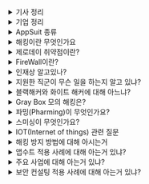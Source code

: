 <details markdown = "1">
<summary>기사 정리</summary>
가상 키패드 모바일 보안 솔루션 앱수트 키패드 v 1.0 GS 인증 1등급 획득<br><br>
코로나 때 취약계층에 국산 마스크 만개 제공<br><br>
역대 최연소, IT 보안 분야 기업인 최초로 존경받는 기업인 선정(박찬암 대표)<br><br>
모바일 앱 보안 솔루션 앱수트 조달청 등록으로 공공시장 진출<br>
-> 금융권 대기업 성능 평가에서 기술력과 안정성 검증(지아이티, 티머니, 토스, 케이뱅크, 대한항공 등)<br>
-> 앱수트는 금융 감독원 권고 사항인 소스코드 난독화, 역분석 및 위변조 방지, 루팅 및 탈옥 기술 등도 모두 충족<br><br>

`소스 코드 난독화` : 소스코드를 의도적으로 이해하기 어렵게 만들어서, 해커로 부터 소프트웨어의 내부 구조나 알고리즘을 보호하는 것. ex) 코드내 문자 암호화<br>
`역 분석 방지(Anti-Reverse Engineering)` : 소프트웨어의 컴파일 된 코드(기계어 코드)를 다시 원래의 소스 코드로 변환하는 시도를 역분석이라고 함. 역분석 방지는 이러한 과정을 어렵게 하여, 악의적인 사용자가 소프트웨어의 보안 메커니즘을 분석하고 우회하는 것 방지<br>
`위 변조 방지` : 소프트웨어나 데이터가 외부로부터 불법적으로 수정되는 것을 방지. 위변조가 되었을때 이를 탐지하고 대응하는 메커니즘 포함<br>
`루팅 및 탈옥` : 사용자가 운영체제의 핵심적인 부분에 접근하여 변경할 수 있도록 하는 것. 보안상 위험 증가시키므로, 앱수트가 이를 방지<br>
<br>

2020년 부터 보안 인재 멘토링 프로그램인 Stealien Security Leader(SSL) 시작<br><br>
모바일 백신 솔루션 앱수트 AV, 화이트박스암호화 솔루션 앱수트 WBC가 GS인증 1등급 획득<br><br>
신한은행에 모바일 앱 보안 솔루션 공급(SOL, SOL Biz), 하나은행과 보안강화 MOU 체결<br><br>

국내 중소기업 3곳 중 1곳은 멀웨어나 피싱 공격을 받음<br>
멀웨어(Malware : Malicious Software) : 사용자의 컴퓨터 시스템에 해를 끼치거나 개인 정보 도용하는데 사용되는 소프트웨어<br>
-> 주요 유형에는 바이러스, 웜, 트로이 목마, 스파이웨어, 랜섬웨어 등이 있다.<br><br>

`바이러스` : 스스로를 복제하여 다른 프로그램이나 파일으르 감염시키고, 사용자가 감염된 파일을 실행하면 바이러스가 활성화되어 컴퓨터 시스템에 손상을 입힙니다.<br>
`웜` : 스스로를 복제하여 네트워크로 전파시키는 악성 프로그램<br>
`트로이 목마` : 겉으로는 정상적이나 실행하면 악성 코드를 실행하는 프로그램<br>
`스파이웨어` :  사용자의 동의 없이 설치되어 컴퓨터의 정보를 수집하고 전송하는 악성 소프트웨어<br>
`랜섬웨어` : 사용자의 데이터를 암호화하고, 이를 해제하기 위해 금전적인 요구를 하는 악성 소프트웨어<br><br>

피싱(Phishing)은 가짜 이메일이나 웹사이트를 통해서 사용자를 속여 개인정보나 금융 정보를 빼내는 기법.(신뢰할수 있는 기관이나 개인 사칭)<br><br>

앱수트는 모바일 환경에서 구동되는 애플리케이션을 해킹으로 부터 보호하는 기술이 집약된 솔루션<br>
-> 스틸리언의 자체 위변조 탐지 알고리즘 ECT(Element Chain Technology)를 개발해 앱 내 소스코드가 1Byte라도 변조될 시 앱 실행 자체가 차단됨<br>
-> 자체 개발한 솔루션인 만큼 신속한 기술지원과 유지보수를 제공<br>
<br>
정보보안전문가(화이트 해커)란? : 블랙해커보다 먼저 보안 취약점을 발견하고, 이를 바탕으로 블랙해커가 침입할 수 있는 경로를 미리 막고 보완하는 역할을 합니다.<br>
<br>
앱수트 프리미엄 2.5<br>
-> 자체 위변조 탐지 알고리즘을 통해 앱 내 소스코드가 변조될때 실행 자체 차단. 100% 자체 솔루션 신속 기술 지원 유지보수.<br>
->앱 개발 환경에 앱수트 프리미엄 라이브러리를 추가하고 적용을 위한 설정만 완료하면 자동으로 보안 기능이 적용도 앱이 생성되는 구조<br>
-> 실시간 관리를 위한 관리자 페이지를 제공.<br>
-> 신규 단말기가 출시되거나 새로운 운영체제가 배포되면 사전 베타 테스트를 시행해 적용된 보안 기능이 정상작동하는지, 별다른 이슈가 발생하지 않는지 QA과정을 통해 대응한다.<br>
<br><br>
드론 등 고난도 해킹 보안 기술 연구개발 사업 시작, 영국 파이낸셜 타임즈가 선정한 2022 아시아 태평양 지역 고성장 기업.<br><br>

SQL Injection은 데이터베이스에 대한 쿼리를 조작하여 해커가 원하는 자료를 데이터베이스로 부터 가져가는 공격<br><br>

모던 웹 환경에서 발생하는 대표 취약점<br>
1. `Path Traversal 취약점` : 파일을 옮기는 과정에서 옮기고자 하는 파일 이름에 대한 검증이 없기에 발생하는 취약점<br>
2. `SSRF 취약점` : 서버 사이드에서 이루어지는 요청을 변조하여 해커가 의도한 서버로 요청을 가게 하거나, 요청을 변경하는 공격 기법<br>
3. `CRSF` : 사용자가 자신의 의지와는 무관하게 공격자가 의도한 행위를 요청하게 하는 공격
4. `Credential Leak` : Credential 정보가 소스코드에 노출된 경우. 모던 웹에서는 쿠키에 세션값을 저장하기 보단 JWT 토큰을 이용. 토큰을 사용할때 JWT Token을 쿠키에 저장하는 경우도 있고, 브라우저의 로컬 스토리지에 저장하는 경우가 있음. 쿠키에 저장하면 http only 필드를 만들어 자바스크립트에서 쿠키 값에 접근 못하고 할 수 있지만, 로컬 스토리지는 그런 설정이 없음<br>

최근 보안 이슈<br>
-> 가상 자산 이슈, 피싱 공격, 랜섬웨어 공격이 주를 이룸<br>
가상 자신 이슈의 경우 클레이스왑의 가상자산 피해규모가 몇십억 단위, 피싱 공격은 공문서 위조, 코로나 19관련 메일을 발송해 피싱 사이트로 연결.<br>
피싱 공격은 공문서 위조, 코로나 19 관련 메일을 발송해 피싱 사이트로 연결해 피해를 입힘<br>
공급망 공격 : 특정 기업을 대상으로 표적 공격<br>
사회적 이슈를 이용한 피싱 공격, 블록체인과 Web3 등 차세대 분야 보안에 대한 주목도가 높은 것 같음.<br>
<br>
앱수트 안티캡처도 gs 1등급 획득<br><br>

핀다에 앱 보안 솔루션 공급<br><br>

워터링 홀 : 특정인을 표적으로 삼아, 특정인이 자주 방문하는 웹사이트에 악성코드를 심어 공격<br><br>

키로거 : 사용자가 키보드를 통해 입력하는 모든 정보를 기록하는 프로그램이나 장치<br><br>

미래 전쟁은 물리 + 사이버 전쟁이 혼합된 하이브리드 형태<br>
러시아는 지난해 전쟁을 감행하기도 전 우크라이나 주요 기관 홈페이지 해킹함. 우크라이나는 어나니머스와 함께 맞섬<br><br>

스틸리언은 국내 4대 시중은행과 행안부, 한국전력, 공군, 한국수력원자력 등 공공기관을 비롯한 200여개 이상의 고객사를 대상으로 제품을 납품하고 있다.<br><br>

[2023 상반기 대한민국 정보보호제품 혁신대상] 정보보안-스틸리언 ‘앱수트 프리미엄’<br><br>

스틸리언은 새로운 구글 플레이스토어 보안 정책에 대응 가능한 모바일 앱 전용 백신 '앱수트 AV' 신버전을 출시<br><br>

사이버 보안 기업 스틸리언(대표 박찬암)은 자사의 모바일 앱 보안 솔루션 ‘앱수트 3.0’이 한국정보통신기술협회(TTA)로부터 GS인증 1등급을 획득했다고 1일 밝혔다.<br><br>

보안 세미나 (기술영업팀 김병철 팀장) -> 해킹 훈련 실습을 통한 Purple팀 활성화 방안<br><br>

스틸리언 신동휘 부사장, '안될과학' 유튜브 랩미팅 출연<br><br>

스틸리언 신동휘 부사장(CTO)은 “최근 가상자산 플랫폼을 대상으로 한 해킹 사건이 증가하고 있어 블록체인 기반 서비스의 안전성 검증이 더욱 중요한 시점”이라며 “앞으로도 국내외 다양한 프로젝트 경험과 자체 기술력을 바탕으로 고객의 보안성 강화에 힘쓸 것”이라고 전했다.<br><br>

지능화된 앱 해킹 공격에 대응하는 인텔리전스 기반 모니터링 솔루션 "앱수트 레이더" 출시 10월 17일 출시<br>
-> 공격 데이터를 분석하여 해킹 위협을 예방하고 사고 대응을 지원<br>
-> 기존 앱 보안 관리 기능은 데이터 수집에는 적합하지만, 수집 이후 활용을 효율적으로 하기 어려웠다. 이에 스틸리언은 위협 데이터 분석이 용이하도록 그래프 시각화 제공하고, ui/ux 또한 pdf 및 csv, 엑셀 형태로 다운로드해 여러 목적으로 활용.<br>
<br>
암호 기술은 블랙박스 암호와 화이트 박스 암호로 구분됨<br>
<br>
블랙박스 암호는 물리적인 하드웨어로 구성된 암호화 장치를 기반으로 작동하는 암호 기술이며, 화이트박스 암호는 이를 소프트웨어적 방식으로 구현한것.<br>
<br><br>

앱 라이브러리 보안 솔루션인 앱수트 유닛을 출시 (10월 25일), 기존 모바일 앱 모듈 보안 솔루션인 앱수트 모듈의 2.0 업그레이드 버전<br>
스틸리언의 대표 보안 솔루션인 앱수트 프리미엄이 완성된 앱(apk, aab)을 보호한다면 앱수트 유닛은 특정 라이브러리(.so, .jar)를 안전하게 보호하는 역할<br>
<br>
스틸리언 글로벌 해킹대회 폰투온 수상<br><br>

앱수트 VPN 블락을 11월 7일 출시<br>
-> 앱수트 VPN블락은 VPN 실행 여부를 확인하고 차단하는 기능을 제공하는 솔루션, VPN을 사용하는 국내외 IP, 가짜g gps 탐지 기능 지원<br>
-> 최근 고객의 요구를 충족시키는 기능별 보안 솔루션 출시를 통해 모바일 앱 보안 시장 커버리지를 확대하고 있다.<br><br>

스틸리언, 모바일 보안 특허 2건 등록<br>
화이트 리스트 -> 사전에 승인되거나 신뢰할 수 있는 항목의 목록<br>
1. `화이트 리스트를 기반으로 한 원격 제어 소프트웨어 탐지 장치 및 방법` : 사용자의 단말기 화면을 공유할 수 있는 모든 SW를 감지하고, 화이트 리스트로 차단 관리하는 기술. 단말기에 설치된 원격 제어 SW를 조기에 찾아내 사이버 범죄와 보이스 피싱 예방
2. `노이즈 기반의 난수를 이용해 가상 보안 키패드를 생성하는 방법 및 장치` : 사용자 주변의 노이즈를 활용해 난수를 생성하는 기술. 시스템 시간이나 특정 패턴을 활용하는 난수 생성 방식과 달리 예측 불가능한 난수를 생성. 이를 통해 보다 높은 보안 수준의 가상 보안 키패드를 생성할 수 있다.
</details>

<details markdown = "1">
<summary>기업 정리</summary>
첨단 기술은 간편하게 제공한다는 기업 <br>
-> 외계인의 기술을 훔친다(we steal alien technology)는 사명아래, 미래에 나타날 최첨단 기술을 고객 여러분께 편리하게 제공하는 것을 최우선적으로 생각함<br>
<br><br>

주요 사업<br>
모바일 앱 보안 솔루션 -> 앱수트 시리즈<br>
사이버 해킹 훈련 시스템 -> 해킹 교육 및 대회 컨텐츠 운용<br>
보안 컨설팅 -> 실제 공격자와 관점으로 잠재적인 위협을 예방<br>
R&D -> 국가 기관 및 연구소와 보안 관련 기술 연구개발<br>
<br><br>

SSL(Stealien Security Leader)는 미래 사이버 보안 분야의 인재 양성하는 스틸리언의 프로그램<br>
SSL(Secure Socket Layer)은 웹브라우저와 서버 사이에 정보를 암호화해주는 방식<br>
<br><br>

적용 기업 예시<br>
금융기관 -> 국민, 신한, k bank, 우리카드, 키움증권<br>
그룹/기업 -> LG전자, SK텔레콤, 코리안에어, 롯데렌탈, 티머니, 에스윈<br>
공공기관 -> 서울특별시, 대법원, 행안부, 공군, 한국 전력<br>
교육기관 -> 영남 이공대, 공주대, 경남대학교<br>
<br><br>

</details>

<details markdown = "1">
<summary>AppSuit 종류</summary>

`AppSuit Premium`<br>
-> 모바일 앱 보안 통합 솔루션<br><br>

해킹 공격으로부터 앱을 안전하게 보호하는 솔루션, 국내외 금융권 및 기업 등에 폭넓게 적용되어 안전성 검증 완료<br>
주요 기능 : 앱위변조 방지 기능, 소스코드 난독화 기능, 실시간 관리 기능, 기타 지원 기능<br>
앱 개발 환경에 앱수트 라이브러리 추가 및 그래들 설정 후 빌드<br>
On Premise, AWS, Cloud 등 모두 사용 가능<br>
금융권, 대기업 등 POC 및 BMT 경쟁평가에서 최우수 제품 선정 다수 보유<br>
국가 공인 GS(Good Software)인증 1등급 획득 및 제품 기술 특허 보유<br>
위변조 방지 및 난독화 기능을 함께 제공하여 관리적 효과 극대화<br>
100% 자체 기술로 개발되어 기술지원 및 유지보수에 대한 신속 유연한 대응 가능<br>

<br><br>
`AppSuit Radar`<br>
-> 모바일 앱 위협 모니터링 솔루션<br><br>

지능화된 모바일 앱 해킹 공격에 대응하기 위한 인텔리전스 기반 모니터링 솔루션으로, 공격 데이터를 예측 및 분석해서 해킹 위협을 사전에 방지<br>
(인텔리전스 == 사이버 보안 전문가가 사이버 공격에 대해 정리하고 분석한 정보)<br>
전세계 5천만대 이상의 AppSuit 적용 기기로부터 축적된 방대한 글로벌 위협 데이터를 기반으로 하기에 해킹의 최신 동향과 패턴을 파악하고, AI 분석 또한 기반으로 한 솔루션<br>
스틸리언 해킹/보안 전문가 그룹에서 대응 지원<br>
-> MS,Google과 같은 글로벌 벤더사에서 제로데이 취약점을 발견할정도로 뛰어난 기술력<br>

<br><br>
`AppSuit Module`<br>
-> 모바일 앱 모듈 보안 솔루션<br><br>

앱수트 모듈은 앱 내 라이브러리 파일에 직접 보안을 적용하여 라이브러리 파일을 안전하게 보호하는 솔루션<br>
3rd-party 라이브러리를 남품하는 기업의 제품에 직접 보안을 적용하여 위변조, 소스코드 탈취 등으로부터 보호<br>
클라우드 서버 업/다운로드 방식으로 간편하게 솔루션 제공<br>

<br><br>
`AppSuit Hybrid`<br>
-> 모바일 하이브리드 앱 보안 솔루션<br><br>

앱수트 하이브리드는 위변조 방지와 JS 소스코드 암호화 및 난독화 기능을 함께 제공하는 하이브리드 앱 보안 솔루션입니다.<br>
단순 앱 파일 보호가 아닌 JS코드 난독화를 적용 하기에 지적 자산인 소스코드를 보호가능<br>
WBC 알고리즘으로 암,복호화 키 암호화<br>
코드를 바이트코드로 변경하여 어떠한 방법으로도 원본 코드가 복원되지 않음<br>
-> 바이트 코드란 컴퓨터가 직접 실행할 수 있는 기계어가 아니라 VM이 이해하고 실행할 수 있는 형태입니다.<br>
-> 원래 암호화 과정에 키가 사용되고, 이건 암호화하거나 복호화 할때 사용. 이때 키 자체가 노출되면 문제가 되기에, 암복호화 키 자체에 추가적인 암호화 과정을 통해 보호<br>
<br><br>

`AppSuit AV`<br>
-> 스틸리언의 해킹/보안 기술 연구를 바탕으로 개발된 스마트폰 전용 백신 솔루션입니다.<br><br>

악성코드 탐지 기능, 실시간 검사 기능, 패턴 업데이트 기능(악성 코드의 특징이나 동작 방식에 대한 패턴을 주기적으로 업데이트하여 새로운 위협에 효과적 대응 가능), 최신 엔진 설정 기능<br>
취약점 점검, 앱 분석 연구를 바탕으로 백신 개발<br>
스틸리언 기술연구소에서 주기적인 패턴 업데이트를 하고, 인앱 방식이 아닌 설치 유도 방식으로 이슈파악에 용이(앱 내에서 직접 작동하지 않고 별도로 설치되어 실행됨)<br>
<br><br>

`AppSuit KeyPad`<br>
-> 가상 키패드 보안 솔루션, 모바일 앱 및 웹 환경에서 사용자가 입력하는 중요한 정보를 보호하는 솔루션<br><br>
터치 좌표 변화(동일한 값 입력해도 전달되는 게 다름, 중간자 공격을 통해 사용자 입력 값 확인 불가), 입력값 암호화, 무작위 배열<br>
UI, 버튼 기능 등 커스터마이징 가능, GS 1등급<br>
<br><br>

`AppSuit Remote Block`<br>
-> 앱수트 RemoteBlock은 원격제어 앱을 이용한 스미싱 등 원격 해킹 공격을 방지하는 솔루션입니다.<br><br>
개인 정보 및 금전 탈취 방지<br>
신규 단말기/Os 출시 및 원격제어 앱 버전 업그레이드, 신규 원격제어 앱 출시 등 이슈에 대비하여 항시 모니터링을 통해 개발 및 대응<br>
<br><br>

`AppSuit Anti-Capture`<br>
-> 화면 복제 방지 솔루션, 캡처 기능을 차단하여 화면 무단 복제를 방지하는 솔루션<br><br>
원하는 부분에만 기능 적용, 최신 업데이트 및 모바일 최적화 기능, 국가 공인 GS 1등급 획득<br>
<br><br>

`Cyber Drill System`<br>
-> 실제 사이버 해킹과 유사한 환경의 실습을 통해 사이버 해킹 공격 및 방어 훈련이 가능한 시스템입니다.<br>
<br><br>

`모의 해킹`<br>
웹,모바일, IoT, 클라우드 서비스 등 신기술이 집약된 디지털 환경에 대한 보안 취약점을 분석<br>
실제 해커 관점에서 다양한 위협 모델 기반의 공격 가능성을 증명하고, 보안 대책과 개선 방안을 제시하는 것<br>
<br><br>

`보안 컨설팅 서비스`<br>
스틸리언의 노하우와 기술력을 바탕으로 정보보호 관리체계 수립 및 인증 컨설팅, 취약점 분석 및 평가 컨설팅, 개인정보보호 컨설팅을 해주고 있음<br>
취약점 분석시 클라우드 콘솔, 서버, 네트워크 장비, 데이터베이스, 정보보호시스템, Pc 등 대상 기술 취약점 점검<br>
<br><br>

</details>

<details markdown = "1">
<summary>해킹이란 무엇인가요</summary>
해킹이란 서비스의 서버에 침투해서 관리자 계정을 탈취하여 정보를 빼내거나, 사용자 PC에 악성코드 등을 침투시켜 제어권을 빼앗아 해커가 원하는 대로 작업을 할 수 있게 만드는 일련의 과정을 뜻합니다. 즉, 비정상적인 방법으로 권한이 없는 사용자가 권한을 가져가는 것입니다.<br>
</details>

<details markdown = "1">
<summary>제로데이 취약점이란?</summary>
제로데이 취약점은 해커들이 악용할 수 있는 보안 구멍이지만, 아직 대부분의 사용자나 소프트웨어 개발자들에게는 알려지지 않은 상태를 뜻합니다.<br>
-> 이걸 발견한다는 것은 해커가 악용하기 전에 보안 전문가들이 이러한 취약점을 식별하는 것<br>
</details>

<details markdown = "1">
<summary>FireWall이란?</summary>
방화벽은 정의된 보안 규칙에 기반하여 들어오고 나가는 네트워크 트래픽을 모니터링 하고 제어하는 네트워크 보안 시스템입니다.<br>
</details>

<details markdown = "1">
<summary>인재상 알고있나?</summary>
윤리의식을 가지고 창의적으로 생각함. 능동적으로 일하며 최고를 탐구. 기술력으로 더 안전한 미래를 추구<br>
</details>

<details markdown = "1">
<summary>지원한 직군이 무슨 일을 하는지 알고 있냐?</summary>
스틸리언의 AppSuit 시리즈와 같은 정보 보안 솔루션 영업과 모의 해킹 서비스 영업을 진행하는 것으로 알고 있습니다.<br> 
그리고 IT 보안 기술 영업과 프리세일즈도 담당하고 있습니다.<br>
<br>
presales란 기술적인 상담이 가능할 정도의 지식을 갖추고 고객분들과의 상담, 견적제안 등의 영업활동을 하는 것을 뜻함<br>
</details>

<details markdown = "1">
<summary>블랙해커와 화이트 해커에 대해 아느냐?</summary>
블랙해커는 시스템에 침입하여서 악의적인 행동을 하는 해커이고 화이트 해커는 블랙해커보다 먼저 보안 취약점을 발견함으로써, 블랙해커가 침입 할 수 있는 경로를 막고 보완하는 역할을 하는 해커입니다.<br> 
</details>

<details markdown = "1">
<summary>Gray Box 모의 해킹은?</summary>
화이트 해커에게 내부 시스템에 대한 일부 정보가 제공된 채로 진행되는 모의 해킹 방법을 뜻함.<br>
-> 내부 시스템 정보 아예 없이는 Black box 모의 해킹, 내부시스템 정보를 완전히 아는 채로 진행하는 것을 White Box 모의 해킹이라고 함<br>
</details>


<details markdown = "1">
<summary>파밍(Pharming)이 무엇인가요?</summary>
파밍은 사용자를 속여서 악성 웹사이트로 유도하는 공격입니다.<br>
예를들어 DNS 서버를 변조하거나, 사용자의 컴퓨터에서 호스트 파일을 변경해서 정상적인 URL 주소를 입력하더라도 사용자를 가짜 웹사이트로 리다이렉션합니다.<br>
사용자가 가짜 사이트에 개인 정보나 금융 정보 입력하면, 이 정보가 해커에게 전달됩니다.<br>
</details>

<details markdown = "1">
<summary>스미싱이 무엇인가요?</summary>
기관을 사칭해서 문자 메세지를 보내고, 사용자가 클릭시 악성 소프트웨어가 설치되거나 가짜 웹사이트로 리다이렉션 되는 공격 방법입니다.<br>
</details>

<details markdown = "1">
<summary>IOT(Internet of things) 관련 질문</summary>
과거에는 PC의 이용이 많았기 때문에 대부분이 해킹이 서버나 PC에 집중. 하지만 최근에는 이런 해킹의 대상이 모바일과 사물인터넷으로 넘어옴<br>
스마트 밴드, 스마트워치 같은 다양한 IOT 단말기가 나오면서 해커들의 관심도 이동 -> 이런 모바일, 임베디드 단말기를 해킹하는 것을 디바이스 해킹이라고 함<br>
<br>
스마트폰이나 태블릿 PC의 경우에는 대체적으로 보안이 잘 설정되어있음. 아이폰은 탈옥, 안드로이드폰은 루팅과 같은 방식으로 디바이스 해킹을 시도.<br>
<br>
IOT 단말기의 보안은 좀더 심각한 편. 요즘 많이 사용하는 스마트워치, 스마트밴드에 가장 많이 적용하는 것이 임베디드 리눅스(Embeded Linux)<br>
-> 이것은 리눅스 커널을 하드웨어에 맞게 변형해서 만든것으로, 오픈소스라서 손쉽게 커스터마이징 가능<br>
<br>
IOT는 주로 웨어러블 단말기로 사용하기 때문에 디자인을 고려해서 소형화할 수 밖에 없고, 하드웨어 퍼포먼스가 상대적으로 떨어지는 것으로 알고 있습니다.<br>
그러다보니 기본적인 기능 제공에만 집중하고 보안에는 소홀해질수 밖에 없음<br>
<br>
스마트 냉장고, 자동 응답기, 스마트 홈과 관련된 기기의 해킹 사례 다수.<br>
전기차로 유명한 테슬라의 경우 전기차에 대한 모든 제어를 소프트웨어로 진행.<br>
일반 자동차와 달리 제어권이 펌웨어에 있기 때문에, 펌웨어가 해킹 당한다면 피해가 엄청날 것.<br>
</details>

<details markdown = "1">
<summary>해킹 방지 방법에 대해 아시는거</summary>
데이터를 암호화하여 통신(ex: https -> ssl을 추가해서, 브라우저 서버간 전송되는 모든 데이터가 암호화되어, 중간자 공격이나 도청 위협으로 부터 보호), 시큐어 코딩, 지속적인 업데이트<br>
</details>

<details markdown = "1">
<summary>앱수트 적용 사례에 대해 아는거 있냐?</summary>
한국수력원자력의 DR센터 출입 인증용 앱 보안 강화 프로젝트를 진행한것으로 알고 있습니다. 이때 다양한 보안 기능을 한번에 적용할 수 있는 앱수트 프리미엄 적용과, 모의 해킹을 통해 발견된 취약점을 해결하여 보안성을 향상시켰습니다.<br>
그리고 kis 정보통신의 충전식 선불카드 앱에, 앱수트 프리미엄 뿐만 아니라 앱수트 키패드와 모바일 백신도 적용하여 보안성을 한층 높인 사례를 본적 있습니다.<br>
</details>

<details markdown = "1">
<summary>주요 사업에 대해 아는거 있냐?</summary>
모바일 앱 보안 솔루션 앱수트 시리즈, 그리고 모의해킹 및 보안 컨설팅, 그리고 해킹 교육 사이버 드릴 시스템, 국가 기관과의 R&D 연구를 진행하고 있다.<br>
앱수트 시리즈와 모의해킹 및 보안 컨설팅이 가장 높은 빈도<br>
앱수트 프리미엄하나만으로 위변조 기능 및 난독화 기능을 제공, 안티 캡처라던지 키패드 보안, 그리고 모바일 백신 등 다양한 카테고리로 서비스를 제공하고 있음.<br>
금융권, 공공기관 다양한 레퍼런스<br>
</details>

<details markdown = "1">
<summary>보안 컨설팅 적용 사례에 대해 아는거 있냐?</summary>

</details>
